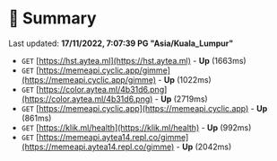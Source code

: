 # 📖 Summary
Last updated: **17/11/2022, 7:07:39 PG "Asia/Kuala_Lumpur"**

- `GET` [https://hst.aytea.ml](https://hst.aytea.ml) - **Up** (1663ms)
- `GET` [https://memeapi.cyclic.app/gimme](https://memeapi.cyclic.app/gimme) - **Up** (1022ms)
- `GET` [https://color.aytea.ml/4b31d6.png](https://color.aytea.ml/4b31d6.png) - **Up** (2719ms)
- `GET` [https://memeapi.cyclic.app](https://memeapi.cyclic.app) - **Up** (861ms)
- `GET` [https://klik.ml/health](https://klik.ml/health) - **Up** (992ms)
- `GET` [https://memeapi.aytea14.repl.co/gimme](https://memeapi.aytea14.repl.co/gimme) - **Up** (2042ms)

